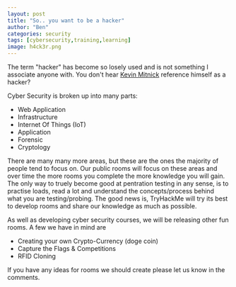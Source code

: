 ```yaml
---
layout: post
title: "So.. you want to be a hacker"
author: "Ben"
categories: security
tags: [cybersecurity,training,learning]
image: h4ck3r.png
---
```


The term "hacker" has become so losely used and is not something I associate
anyone with. You don't hear [Kevin Mitnick](https://en.wikipedia.org/wiki/Kevin_Mitnick)
reference himself as a hacker?

Cyber Security is broken up into many parts:
- Web Application
- Infrastructure
- Internet Of Things (IoT)
- Application
- Forensic
- Cryptology

There are many many more areas, but these are the ones the majority of people tend
to focus on. Our public rooms will focus on these areas and over time the more rooms
you complete the more knowledge you will gain. The only way to truely become good at
pentration testing in any sense, is to practise loads, read a lot and understand the
concepts/process behind what you are testing/probing. The good news is, TryHackMe will
try its best to develop rooms and share our knowledge as much as possible.

As well as developing cyber security courses, we will be releasing other fun rooms. A
few we have in mind are
- Creating your own Crypto-Currency (doge coin)
- Capture the Flags & Competitions
- RFID Cloning

If you have any ideas for rooms we should create please let us know in the comments.
